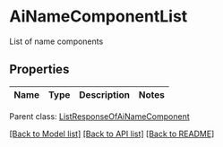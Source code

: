 # AiNameComponentList

List of name components

## Properties
Name | Type | Description | Notes
---- | ---- | ----------- | -----

 Parent class: [ListResponseOfAiNameComponent](ListResponseOfAiNameComponent.md)



[[Back to Model list]](README.md#documentation-for-models) [[Back to API list]](README.md#documentation-for-api-endpoints) [[Back to README]](README.md)

